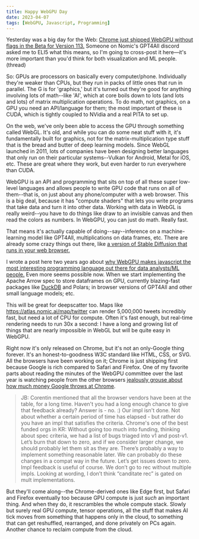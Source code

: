 ```yaml
---
title: Happy WebGPU Day
date: 2023-04-07
tags: [WebGPU, Javascript, Programming]
---
```


Yesterday was a big day for the Web: [Chrome just shipped WebGPU without flags in the Beta for Version 113.](https://developer.chrome.com/blog/webgpu-release/) Someone on Nomic's GPT4All discord asked me to ELI5 what this means, so I'm going to cross-post it here—it's more important than you'd think for both visualization and ML people. (thread)

So: GPUs are processors on basically every computer/phone. Individually they're weaker than CPUs, but they run in packs of little ones that run in parallel. The G is for 'graphics,' but it's turned out they're good for anything involving lots of math--like 'AI', which at core boils down to lots (and lots and lots) of matrix multiplication operations. To do math, not graphics, on a GPU you need an API/language for them; the most important of these is CUDA, which is tightly coupled to NVidia and a real PITA to set up.

On the web, we've only been able to access the GPU through something called WebGL. It's old, and while you can do some neat stuff with it, it's fundamentally built for graphics, not for the matrix-multiplication type stuff that is the bread and butter of deep learning models. Since WebGL launched in 2011, lots of companies have been designing better languages that only run on their particular systems--Vulkan for Android, Metal for iOS, etc. These are great where they work, but even harder to run everywhere than CUDA.

WebGPU is an API and programming that sits on top of all these super low-level languages and allows people to write GPU code that runs on all of them--that is, on just about any phone/computer with a web browser. This is a big deal, because it has "compute shaders" that lets you write programs that take data and turn it into other data. Working with data in WebGL is really weird--you have to do things like draw to an invisible canvas and then read the colors as numbers. In WebGPU, you can just do math. Really fast.

That means it's actually capable of doing--say--inference on a machine-learning model like GPT4All, multiplications on data frames, etc. There are already some crazy things out there, like [a version of Stable Diffusion that runs in your web browser.](https://github.com/mlc-ai/web-stable-diffusion)

I wrote a post here two years ago about [why WebGPU makes javascript the most interesting programming language out there for data analysts/ML people.](/post/2020-01-15-webGPU/) Even more seems possible now. When we start implementing the Apache Arrow spec to store dataframes on GPU, currently blazing-fast packages like [DuckDB]() and Polars; in browser versions of GPT4All and other small language models; etc. 

This will be great for deepscatter too. Maps like https://atlas.nomic.ai/map/twitter can render 5,000,000 tweets incredibly fast, but need a lot of CPU for compute. Often it's fast enough, but real-time rendering needs to run 30x a second: I have a long and growing list of things that are nearly impossible in WebGL but will be quite easy in WebGPU.

Right now it's only released on Chrome, but it's not an only-Google thing forever. It's an honest-to-goodness W3C standard like HTML, CSS, or SVG. All the browsers have been working on it; Chrome is just shipping first because Google is rich compared to Safari and Firefox. One of my favorite parts about reading the minutes of the WebGPU committee over the last year is watching people from the other browsers [jealously grouse about how much money Google throws at Chrome](https://github.com/gpuweb/gpuweb/wiki/Minutes-2022-08-10).

> JB: Corentin mentioned that all the browser vendors have been at the table, for a long time. Haven't you had a long enough chance to give that feedback already? Answer is - no. :) Our impl isn't done. Not about whether a certain period of time has elapsed - but rather do you have an impl that satisfies the criteria. Chrome's one of the best funded orgs in
> KR: Without going too much into funding, thinking about spec criteria, we had a list of bugs triaged into v1 and post-v1. Let’s burn that down to zero, and if we consider larger change, we should probably let them sit as they are. There’s probably a way to implement something reasonable later. We can probably do these changes in a compat way in the future. Let’s get issues down to zero. Impl feedback is useful of course. We don’t go to rec without multiple impls. Looking at wording, I don’t think “canditate rec” is gated on mult implementations.

But they'll come along--the Chrome-derived ones like Edge first, but Safari and Firefox eventually too because GPU compute is just *such* an important thing. And when they do, it rescrambles the whole compute stack. Slowly but surely real GPU compute, tensor operations, all the stuff that makes AI tick moves from  something that happens only in the cloud, to something that can get reshuffled, rearranged, and done privately on PCs again. Another chance to reclaim compute from the cloud.